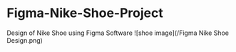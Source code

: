 # Figma-Nike-Shoe-Project
Design of Nike Shoe using Figma Software
![shoe image](/Figma Nike Shoe Design.png)
